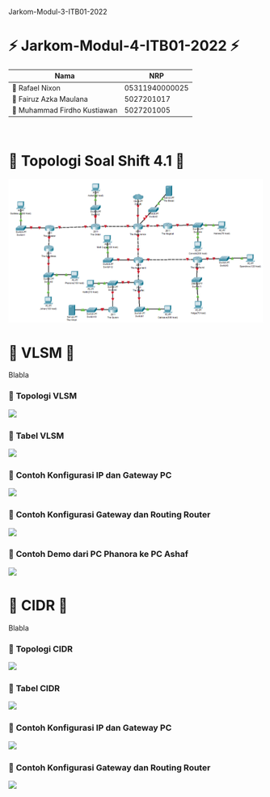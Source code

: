 Jarkom-Modul-3-ITB01-2022

# :zap: **Jarkom-Modul-4-ITB01-2022** :zap:

| Nama                               | NRP            |
|------------------------------------|----------------|
| 	:adult: Rafael Nixon              | 05311940000025 |
| 	:adult: Fairuz Azka Maulana       | 5027201017     |
| 	:adult: Muhammad Firdho Kustiawan | 5027201005     | 
<br/>

# :large_blue_circle: **Topologi Soal Shift 4.1** :large_blue_circle: 

<img src="/img/soal_shift_4.1.png">
<br>

# :large_blue_circle: **VLSM** :large_blue_circle: 
Blabla

### :triangular_flag_on_post: **Topologi VLSM**
<img src=".....">
<br>

### :triangular_flag_on_post: **Tabel VLSM**
<img src=".....">
<br>

### :rocket: **Contoh Konfigurasi IP dan Gateway PC** 
<img src=".....">
<br>

### :rocket: **Contoh Konfigurasi Gateway dan Routing Router** 
<img src=".....">
<br>

### :rocket: **Contoh Demo dari PC Phanora ke PC Ashaf** 
<img src=".....">
<br>




# :large_blue_circle: **CIDR** :large_blue_circle:
Blabla

### :triangular_flag_on_post: **Topologi CIDR**
<img src=".....">
<br>

### :triangular_flag_on_post: **Tabel CIDR**
<img src=".....">
<br>

### :rocket: **Contoh Konfigurasi IP dan Gateway PC** 
<img src=".....">
<br>

### :rocket: **Contoh Konfigurasi Gateway dan Routing Router** 
<img src=".....">
<br>
